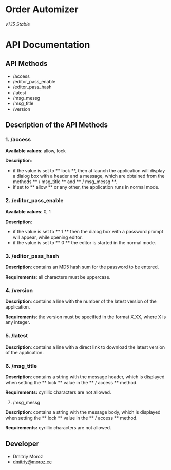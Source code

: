 # Order Automizer
###### v1.15 Stable

# API Documentation

## API Methods

- /access
- /editor_pass_enable
- /editor_pass_hash
- /latest
- /msg_messg
- /msg_title
- /version

## Description of the API Methods

### 1. /access

 **Available values**: allow, lock
 
 **Description**:
 - if the value is set to ** lock **, then at launch the application will display a dialog box with a header and a message, which are obtained from the methods ** / msg_title ** and ** / msg_messg **.
 - if set to ** allow ** or any other, the application runs in normal mode.

### 2. /editor_pass_enable

 **Available values**: 0, 1
 
 **Description**:
 - if the value is set to ** 1 ** then the dialog box with a password prompt will appear, while opening editor.
 - if the value is set to ** 0 ** the editor is started in the normal mode.

### 3. /editor_pass_hash

 **Description**: contains an MD5 hash sum for the password to be entered.
 
 **Requirements**: all characters must be uppercase.

### 4. /version

 **Description**: contains a line with the number of the latest version of the application.
 
 **Requirements**: the version must be specified in the format X.XX, where X is any integer.

### 5. /latest

 **Description**: contains a line with a direct link to download the latest version of the application.

### 6. /msg_title

 **Description**: contains a string with the message header, which is displayed when setting the ** lock ** value in the ** / access ** method.
 
 **Requirements:** cyrillic characters are not allowed.

7. /msg_messg

 **Description**: contains a string with the message body, which is displayed when setting the ** lock ** value in the ** / access ** method.
 
 **Requirements:** cyrillic characters are not allowed.

## Developer
- Dmitriy Moroz
- dmitriy@moroz.cc
